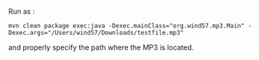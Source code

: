 Run as : 

```
mvn clean package exec:java -Dexec.mainClass="org.wind57.mp3.Main" -Dexec.args="/Users/wind57/Downloads/testfile.mp3"
```

and properly specify the path where the MP3 is located. 

